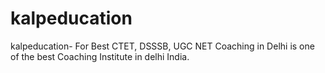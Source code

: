 # kalpeducation
kalpeducation- For Best CTET, DSSSB, UGC NET Coaching in Delhi is one of the best Coaching Institute in delhi India.
